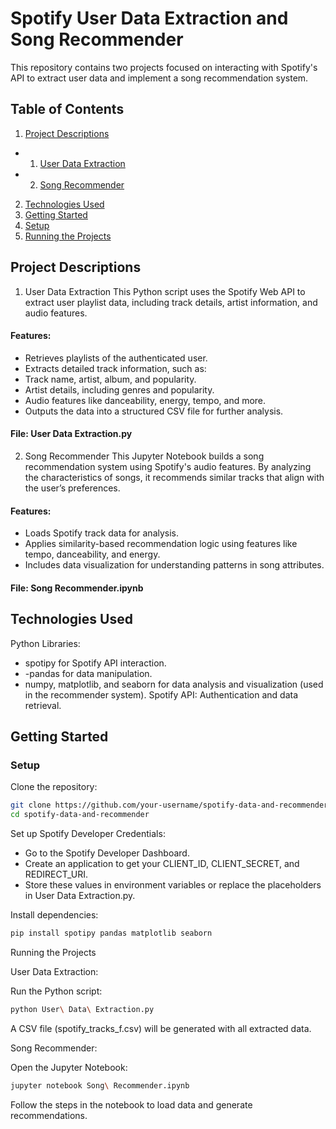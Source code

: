 # Spotify User Data Extraction and Song Recommender

This repository contains two projects focused on interacting with Spotify's API to extract user data and implement a song recommendation system.

## Table of Contents
1. [Project Descriptions](#Project-Descriptions)
- 1. [User Data Extraction](#User-Data-Extraction)
- 2. [Song Recommender](#Song-Recommender)
2. [Technologies Used](#Technologies-Used)
3. [Getting Started](#Getting-Started)
4. [Setup](#Setup)
5. [Running the Projects](#Running-the-Projects)



## Project Descriptions
1. User Data Extraction
This Python script uses the Spotify Web API to extract user playlist data, including track details, artist information, and audio features.

#### Features:

- Retrieves playlists of the authenticated user.
- Extracts detailed track information, such as:
- Track name, artist, album, and popularity.
- Artist details, including genres and popularity.
- Audio features like danceability, energy, tempo, and more.
- Outputs the data into a structured CSV file for further analysis.
#### File: User Data Extraction.py


2. Song Recommender
This Jupyter Notebook builds a song recommendation system using Spotify's audio features. By analyzing the characteristics of songs, it recommends similar tracks that align with the user’s preferences.

#### Features:

- Loads Spotify track data for analysis.
- Applies similarity-based recommendation logic using features like tempo, danceability, and energy.
- Includes data visualization for understanding patterns in song attributes.
#### File: Song Recommender.ipynb

## Technologies Used

Python Libraries:
- spotipy for Spotify API interaction.
- -pandas for data manipulation.
- numpy, matplotlib, and seaborn for data analysis and visualization (used in the recommender system).
Spotify API: Authentication and data retrieval.

## Getting Started

### Setup

Clone the repository:

```bash
git clone https://github.com/your-username/spotify-data-and-recommender.git
cd spotify-data-and-recommender
```

Set up Spotify Developer Credentials:

- Go to the Spotify Developer Dashboard.
- Create an application to get your CLIENT_ID, CLIENT_SECRET, and REDIRECT_URI.
- Store these values in environment variables or replace the placeholders in User Data Extraction.py.

Install dependencies:

```bash
pip install spotipy pandas matplotlib seaborn
```

Running the Projects

User Data Extraction:

Run the Python script:
```bash
python User\ Data\ Extraction.py
```
A CSV file (spotify_tracks_f.csv) will be generated with all extracted data.

Song Recommender:

Open the Jupyter Notebook:
```bash
jupyter notebook Song\ Recommender.ipynb
```
Follow the steps in the notebook to load data and generate recommendations.


